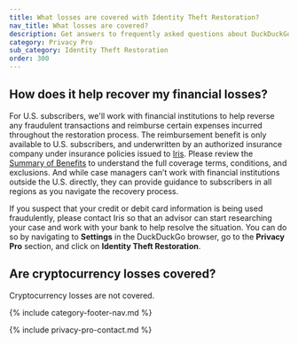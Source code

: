 ```yaml
---
title: What losses are covered with Identity Theft Restoration?
nav_title: What losses are covered?
description: Get answers to frequently asked questions about DuckDuckGo Identity Theft Restoration, which helps you restore your identity if it is stolen.
category: Privacy Pro
sub_category: Identity Theft Restoration
order: 300
---
```


## How does it help recover my financial losses?

For U.S. subscribers, we'll work with financial institutions to help reverse any fraudulent transactions and reimburse certain expenses incurred throughout the restoration process. The reimbursement benefit is only available to U.S. subscribers, and underwritten by an authorized insurance company under insurance policies issued to [Iris]({{site.baseurl}}/privacy-pro/identity-theft-restoration/iris/). Please review the [Summary of Benefits](https://duckduckgo.com/static-assets/files/pages/identity-theft-restoration/Summary_of_Benefits.pdf) to understand the full coverage terms, conditions, and exclusions. And while case managers can’t work with financial institutions outside the U.S. directly, they can provide guidance to subscribers in all regions as you navigate the recovery process.

If you suspect that your credit or debit card information is being used fraudulently, please contact Iris so that an advisor can start researching your case and work with your bank to help resolve the situation. You can do so by navigating to **Settings** in the DuckDuckGo browser, go to the **Privacy Pro** section, and click on **Identity Theft Restoration**.

## Are cryptocurrency losses covered?

Cryptocurrency losses are not covered.

{% include category-footer-nav.md %}

{% include privacy-pro-contact.md %}
